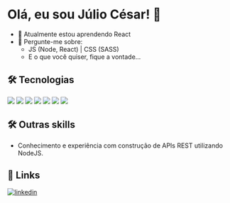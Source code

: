 
# Olá, eu sou Júlio César! 👋

- 🌱 Atualmente estou aprendendo React
- 💬 Pergunte-me sobre: 
  *  JS (Node, React) | CSS (SASS)
  * E o que você quiser, fique a vontade...

##  🛠 Tecnologias
<div style="display:inline-block">
 <img src="https://img.shields.io/badge/HTML5-E34F26?style=for-the-badge&logo=html5&logoColor=white">   
</div>
<div style="display:inline-block"><BR\>
 <img src="https://img.shields.io/badge/CSS3-1572B6?style=for-the-badge&logo=css3&logoColor=white">
 <img src="https://img.shields.io/badge/Sass-CC6699?style=for-the-badge&logo=sass&logoColor=white">
</div>
<div style="display:inline-block;"><BR\>
 <img src="https://img.shields.io/badge/JavaScript-323330?style=for-the-badge&logo=javascript&logoColor=F7DF1E">
 <img src="https://img.shields.io/badge/React-20232A?style=for-the-badge&logo=react&logoColor=61DAFB">
 <img src="https://img.shields.io/badge/Node.js-339933?style=for-the-badge&logo=nodedotjs&logoColor=white">
 <img src="https://img.shields.io/badge/Express.js-000000?style=for-the-badge&logo=express&logoColor=white">
</div>




## 🛠 Outras skills
 - Conhecimento e experiência com construção de APIs REST utilizando NodeJS.

## 🔗 Links
[![linkedin](https://img.shields.io/badge/linkedin-0A66C2?style=for-the-badge&logo=linkedin&logoColor=white)](https://www.linkedin.com/in/j%C3%BAlio-c%C3%A9sar-pereira-251368217/)
